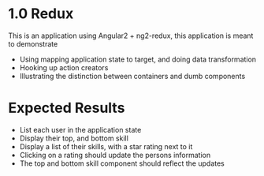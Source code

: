 # 1.0 Redux

This is an application using Angular2 + ng2-redux, this application is meant to demonstrate

* Using mapping application state to target, and doing data transformation
* Hooking up action creators
* Illustrating the distinction between containers and dumb components

# Expected Results

* List each user in the application state
* Display their top, and bottom skill
* Display a list of their skills, with a star rating next to it
* Clicking on a rating should update the persons information
* The top and bottom skill component should reflect the updates


